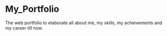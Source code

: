 # My_Portfolio
The web portfolio to elaborate all about me, my skills, my achievements and my career till now.
